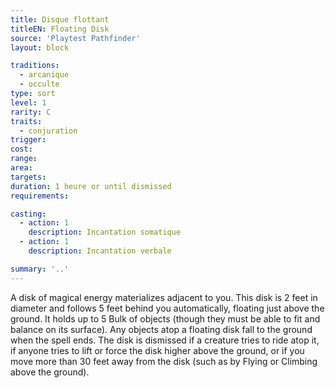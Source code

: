 ```yaml
---
title: Disque flottant
titleEN: Floating Disk
source: 'Playtest Pathfinder'
layout: block

traditions:
  - arcanique
  - occulte
type: sort
level: 1
rarity: C
traits:
  - conjuration
trigger: 
cost: 
range: 
area: 
targets: 
duration: 1 heure or until dismissed
requirements: 

casting:
  - action: 1
    description: Incantation somatique
  - action: 1
    description: Incantation verbale

summary: '..'
---
```

A disk of magical energy materializes adjacent to you. This disk is 2 feet in diameter and follows 5 feet behind you automatically, floating just above the ground. It holds up to 5 Bulk of objects (though they must be able to fit and balance on its surface). Any objects atop a floating disk fall to the ground when the spell ends. The disk is dismissed if a creature tries to ride atop it, if anyone tries to lift or force the disk higher above the ground, or if you move more than 30 feet away from the disk (such as by Flying or Climbing above the ground).